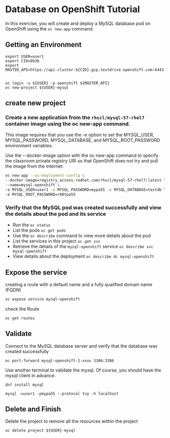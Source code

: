 # Database on OpenShift  Tutorial
In this exercise, you will create and deploy a MySQL database pod on OpenShift using the `oc new-app` command.

## Getting an Environment
```
export USER=user1
export CID=8b3b
export MASTER_API=https://api.cluster-${CID}.gcp.testdrive.openshift.com:6443


oc login -u ${USER} -p openshift ${MASTER_API}
oc new-project ${USER}-mysql
```

## create new project

### Create a new application from the `rhscl/mysql-57-rhel7` container image using the oc new-app command.

This image requires that you use the -e option to set the MYSQL_USER, MYSQL_PASSWORD, MYSQL_DATABASE, and MYSQL_ROOT_PASSWORD environment variables.

Use the --docker-image option with the oc new-app command to specify the classroom private registry URI so that OpenShift does not try and pull the image from the internet:

```bash
oc new-app --as-deployment-config \
--docker-image=registry.access.redhat.com/rhscl/mysql-57-rhel7:latest \
--name=mysql-openshift \
-e MYSQL_USER=user1 -e MYSQL_PASSWORD=mypa55 -e MYSQL_DATABASE=testdb \
-e MYSQL_ROOT_PASSWORD=r00tpa55
```

### Verify that the MySQL pod was created successfully and view the details about the pod and its service

- Run the `oc status`
- List the pods `oc get pods`
- Use the `oc describe` command to view more details about the pod
- List the services in this project `oc get svc`
- Retrieve the details of the `mysql-openshift` service `oc describe svc mysql-openshift`
- View details about the deployment `oc describe dc mysql-openshift`

## Expose the service
creating a route with a default name and a fully qualified domain name (FQDN)

```bash
oc expose service mysql-openshift
```

check the Route
```
oc get routes
```

## Validate
Connect to the MySQL database server and verify that the database was created successfully

```
oc port-forward mysql-openshift-1-xxxx 3306:3306
```

Use another terminal to validate the mysql.
Of course, you should have the mysql client in advance.
```
dnf install mysql
```

```
mysql -uuser1 -pmypa55 --protocol tcp -h localhost
```

## Delete and Finish
Delete the project to remove all the resources within the project
```
oc delete project ${USER}-mysql
```